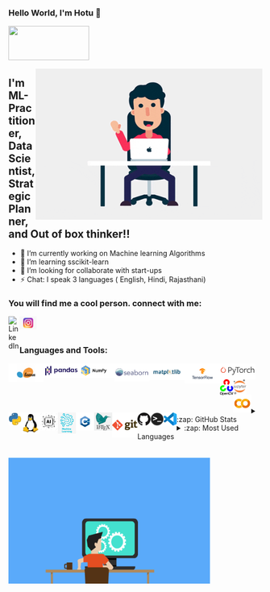 ### Hello World, I'm Hotu 👋

  <a href="https://www.teacheron.com/tutor-profile/44Ct?r=44Ct" target="_blank" style="display: inline-block;"><img src="https://www.teacheron.com/resources/assets/img/badges/viewMyProfile.png" style="width: 160px !important; height: 68px !important"></a>  
  
 <img align="right" alt="GIF" src="https://github.com/HotuRam/HotuRam/blob/main/hello.gif?raw=true" width="450" height="300" />
<!--  <img align="right" alt="GIF" src="https://github.com/HotuRam/HotuRam/blob/main/welcome.gif?raw=true" width="500" height="220" /> -->

                                                                  
## I'm ML-Practitioner, Data Scientist, Strategic Planner, and Out of box thinker!!                                                                                                                                                                                                 
                                                   
                                                                                          
- 🔭 I’m currently working on Machine learning Algorithms                                 
- 🌱 I’m learning sscikit-learn                                           
- 👯 I’m looking for collaborate with start-ups           
- ⚡ Chat: I speak 3 languages ( English, Hindi, Rajasthani)                         
                
<!-- - 📫 How to reach me: linkedin - https://www.linkedin.com/in/hotu-ram-a10172204/ -->

 

### You will find me a cool person. connect with me:                                     
                                 
[<img align="left" alt="LinkedIn" width="22px" src="https://cdn.jsdelivr.net/npm/simple-icons@v3/icons/linkedin.svg" />][linkedin]
<!-- [<img align="left" alt="Medium" width="90" src="https://github.com/HotuRam/HotuRam/blob/main/icons/medium.png" />](https://medium.com/@hotugoyal) -->
[<img align="left" alt="insta" width="34px" src="https://github.com/HotuRam/HotuRam/blob/main/icons/insta.jpg" />](https://www.instagram.com/hotugoyal/)

<!-- <img align="right" alt="GIF" src="https://github.com/HotuRam/HotuRam/blob/main/icons/ai.gif" width="350" height="120" /> -->
<br />
    
<br />
  
### Languages and Tools:                                                                                           

<img align="left" alt="sklearn" width="70px" src="https://github.com/HotuRam/HotuRam/blob/main/icons/scikit-learn.png" />
<img align="left" alt="pandas" width="70px" src="https://github.com/HotuRam/HotuRam/blob/main/icons/pandas.png" />
<img align="left" alt="numpy" width="70px" src="https://github.com/HotuRam/HotuRam/blob/main/icons/numpy.png" />
<img align="left" alt="seaborn" width="70px" src="https://github.com/HotuRam/HotuRam/blob/main/icons/seaborn.png" />
<img align="left" alt="matplotlib" width="70px" src="https://github.com/HotuRam/HotuRam/blob/main/icons/matplotlib.jpg" />
<img align="left" alt="tensorflow" width="70px" src="https://github.com/HotuRam/HotuRam/blob/main/icons/tensorflow.png" />
<img align="left" alt="pytorch" width="70px" src="https://github.com/HotuRam/HotuRam/blob/main/icons/pytorch.png" />
<img align="left" alt="opencv" width="26px" src="https://github.com/HotuRam/HotuRam/blob/main/icons/opencv.png" />
<img align="left" alt="jupyter" width="26px" src="https://github.com/HotuRam/HotuRam/blob/main/icons/jupyter.png" />
<img align="left" alt="googlecolab" width="36px" src="https://github.com/HotuRam/HotuRam/blob/main/icons/googlecolab.png" />
<img align="left" alt="python" width="26px" src="https://github.com/HotuRam/HotuRam/blob/main/icons/python.png" /> 
<br />
<br />                                      
<img align="left" alt="linux" width="36px" src="https://github.com/HotuRam/HotuRam/blob/main/icons/linex.jpg" /> 
<img align="left" alt="ai" width="36px" src="https://github.com/HotuRam/HotuRam/blob/main/icons/ai.jpg" /> 
<img align="left" alt="ml" width="36px" src="https://github.com/HotuRam/HotuRam/blob/main/icons/ML.png" /> 
<img align="left" alt="c++" width="36px" src="https://github.com/HotuRam/HotuRam/blob/main/icons/c%2B%2B.png" /> 
<img align="left" alt="latex" width="36px" src="https://github.com/HotuRam/HotuRam/blob/main/icons/latex.png" /> 
<img align="left" alt="Git" width="50px" src="https://raw.githubusercontent.com/github/explore/80688e429a7d4ef2fca1e82350fe8e3517d3494d/topics/git/git.png" />
<img align="left" alt="GitHub" width="26px" src="https://raw.githubusercontent.com/github/explore/78df643247d429f6cc873026c0622819ad797942/topics/github/github.png" />
<img align="left" alt="Terminal" width="26px" src="https://raw.githubusercontent.com/github/explore/80688e429a7d4ef2fca1e82350fe8e3517d3494d/topics/terminal/terminal.png" />
<img align="left" alt="Visual Studio Code" width="26px" src="https://raw.githubusercontent.com/github/explore/80688e429a7d4ef2fca1e82350fe8e3517d3494d/topics/visual-studio-code/visual-studio-code.png" /> 


<br /> 
<br />         

<!--  -->
<!--  -->
<br /> 


<details>
 
  <summary>:zap: GitHub Stats</summary> 
 
  <img align="left" alt="Hotu's GitHub Stats" src="https://github-readme-stats.vercel.app/api?username=HotuRam&show_icons=true&hide_border=true" />
 
</details>  

<!--  -->                         
<!--  -->
<details>
  <summary>:zap: Most Used Languages</summary>

<img align="left" alt="Hotu's GitHub Top Languages" src="https://github-readme-stats.vercel.app/api/top-langs/?username=HotuRam" />

</details>

<!-- [website]: https://holistic-developer.com/ -->               
<!-- [youtube]: https: -->
<!-- [instagram]:  -->
[linkedin]: https://www.linkedin.com/in/hotu-ram-m-sc-a10172204/                        
[Gmail]: hotugoyal@gmail.com
<!-- [portfolio]: https://arsentieva.github.io/profile/ -->

<!-- Refernces:-  -->
<!-- 1. Anna Arsentieva (GitHub) -->
<!-- https://github.com/anuraghazra/github-readme-stats
https://github.com/gautamkrishnar/blog-post-workflow
https://github.com/codeSTACKr/codeSTACKr -->


<br /> 
<br /> 
 <img align="left" alt="GIF" src="https://github.com/HotuRam/HotuRam/blob/main/icons/ml.gif?raw=true" width="400" height="250" />

<!--  <img align="right" alt="GIF" src="https://github.com/HotuRam/HotuRam/blob/main/icons/ai.gif?raw=true" width="400" height="250" /> -->


